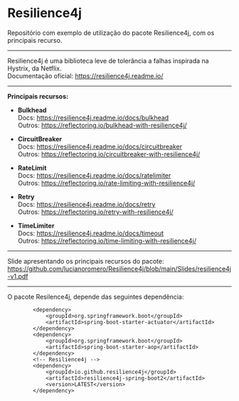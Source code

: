 # Resilience4j
Repositório com exemplo de utilização do pacote Resilience4j, com os principais recurso.
****
Resilience4j é uma biblioteca leve de tolerância a falhas inspirada na Hystrix, da Netflix.<br />
Documentação oficial: https://resilience4j.readme.io/ <br />
****
**Principais recursos:**
- **Bulkhead** <br />
Docs: https://resilience4j.readme.io/docs/bulkhead <br />
Outros: https://reflectoring.io/bulkhead-with-resilience4j/ <br />

- **CircuitBreaker** <br />
Docs: https://resilience4j.readme.io/docs/circuitbreaker <br />
Outros: https://reflectoring.io/circuitbreaker-with-resilience4j/ <br />

- **RateLimit** <br />
Docs: https://resilience4j.readme.io/docs/ratelimiter <br />                                                                                                                 Outros: https://reflectoring.io/rate-limiting-with-resilience4j/

- **Retry** <br />                                                                                                                                                                Docs: https://resilience4j.readme.io/docs/retry <br />	                                                                                                                    Outros: https://reflectoring.io/retry-with-resilience4j/	 <br />	 

 - **TimeLimiter** <br />                                                                                                                                                          Docs: https://resilience4j.readme.io/docs/timeout  <br />                                                                                                                  Outros: https://reflectoring.io/time-limiting-with-resilience4j/ <br />

****
Slide apresentando os principais recursos do pacote: <br />
https://github.com/lucianoromero/Resilience4j/blob/main/Slides/resilience4j-v1.pdf <br />
****
O pacote Resilence4j, depende das seguintes dependência: 
```
		<dependency>
			<groupId>org.springframework.boot</groupId>
			<artifactId>spring-boot-starter-actuator</artifactId>
		</dependency>
		<dependency>
			<groupId>org.springframework.boot</groupId>
			<artifactId>spring-boot-starter-aop</artifactId>
		</dependency>
		<!-- Resilience4j -->
		<dependency>
			<groupId>io.github.resilience4j</groupId>
			<artifactId>resilience4j-spring-boot2</artifactId>
			<version>LATEST</version>
		</dependency>
```
